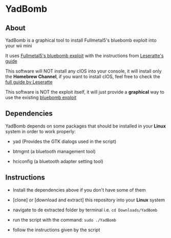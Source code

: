 # YadBomb

## About

YadBomb is a graphical tool to install Fullmetal5's bluebomb exploit into your wii mini

It uses [Fullmetal5's bluebomb exploit](https://github.com/Fullmetal5/bluebomb) with the instructions from [Leseratte's guide](https://forum.wii-homebrew.com/index.php/Thread/59342-Installing-Homebrew-on-the-Wii-Mini/)

This software will NOT install any cIOS into your console, it will install only the **Homebrew Channel**, if you want to install cIOS, feel free to check the [full guide by Leseratte](https://forum.wii-homebrew.com/index.php/Thread/59342-Installing-Homebrew-on-the-Wii-Mini/)

This software is NOT the exploit itself, it will just provide a **graphical** way to use the existing [bluebomb exploit](https://github.com/Fullmetal5/bluebomb)

## Dependencies

YadBomb depends on some packages that should be installed in your **Linux** system in order to work properly:
- yad (Provides the GTK dialogs used in the script)

- btmgmt (a bluetooth management tool)

- hciconfig (a bluetooth adapter setting tool)

## Instructions

- Install the dependencies above if you don't have some of them 


- [clone] or [download and extract] this repository into your **Linux** system

- navigate to de extracted folder by terminal i.e. `cd Downloads/YadBomb`

- run the script with the command: `sudo ./YadBomb`

- follow the instructions given by the script
